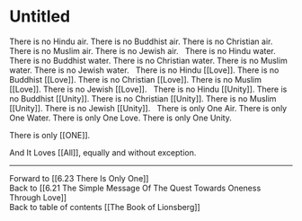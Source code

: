 # Untitled

There is no Hindu air. There is no Buddhist air. There is no Christian air. There is no Muslim air. There is no Jewish air. 
 
There is no Hindu water. There is no Buddhist water. There is no Christian water. There is no Muslim water. There is no Jewish water.
 
There is no Hindu [[Love]]. There is no Buddhist [[Love]]. There is no Christian [[Love]]. There is no Muslim [[Love]]. There is no Jewish [[Love]].
 
There is no Hindu [[Unity]]. There is no Buddhist [[Unity]]. There is no Christian [[Unity]]. There is no Muslim [[Unity]]. There is no Jewish [[Unity]].
 
There is only One Air. There is only One Water. There is only One Love. There is only One Unity. 

There is only [[ONE]].  

And It Loves [[All]], equally and without exception. 

___

Forward to [[6.23 There Is Only One]]          
Back to [[6.21 The Simple Message Of The Quest Towards Oneness Through Love]]          
Back to table of contents [[The Book of Lionsberg]]  


